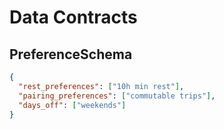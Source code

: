 # Data Contracts

## PreferenceSchema
```json
{
  "rest_preferences": ["10h min rest"],
  "pairing_preferences": ["commutable trips"],
  "days_off": ["weekends"]
}